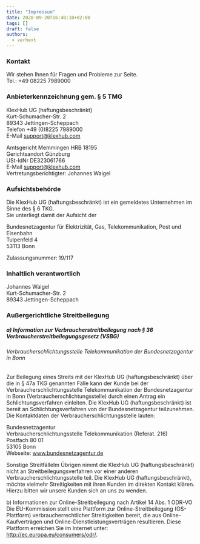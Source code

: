 ```yaml
---
title: "Impressum"
date: 2020-09-20T16:40:10+02:00
tags: []
draft: false
authors:
  - verhext
---
```


### Kontakt

Wir stehen Ihnen für Fragen und Probleme zur Seite.  
Tel.: +49 08225 7989000

### Anbieterkennzeichnung gem. § 5 TMG

KlexHub UG (haftungsbeschränkt)  
Kurt-Schumacher-Str. 2  
89343 Jettingen-Scheppach  
Telefon +49 (0)8225 7989000  
E-Mail support@klexhub.com

Amtsgericht Memmingen HRB 18195  
Gerichtsandort Günzburg  
USt-IdNr DE323061766  
E-Mail support@klexhub.com  
Vertretungsberichtigter: Johannes Waigel

### Aufsichtsbehörde

Die KlexHub UG (haftungsbeschränkt) ist ein gemeldetes Unternehmen im Sinne des § 6 TKG.  
Sie unterliegt damit der Aufsicht der

Bundesnetzagentur für Elektrizität, Gas, Telekommunikation, Post und Eisenbahn  
Tulpenfeld 4  
53113 Bonn

Zulassungsnummer: 19/117

### Inhaltlich verantwortlich

Johannes Waigel  
Kurt-Schumacher-Str. 2  
89343 Jettingen-Scheppach

### Außergerichtliche Streitbeilegung

##### a) Information zur Verbraucherstreitbeilegung nach § 36 Verbraucherstreitbeilegungsgesetz (VSBG)

###### Verbraucherschlichtungsstelle Telekommunikation der Bundesnetzagentur in Bonn

Zur Beilegung eines Streits mit der KlexHub UG (haftungsbeschränkt) über die in § 47a TKG genannten Fälle kann der Kunde bei der Verbraucherschlichtungsstelle Telekommunikation der Bundesnetzagentur in Bonn (Verbraucherschlichtungsstelle) durch einen Antrag ein Schlichtungsverfahren einleiten. Die KlexHub UG (haftungsbeschränkt) ist bereit an Schlichtungsverfahren von der Bundesnetzagentur teilzunehmen.
Die Kontaktdaten der Verbraucherschlichtungsstelle lauten:

Bundesnetzagentur  
Verbraucherschlichtungsstelle Telekommunikation (Referat. 216)  
Postfach 80 01  
53105 Bonn  
Webseite: www.bundesnetzagentur.de

Sonstige StreitfälleIm Übrigen nimmt die KlexHub UG (haftungsbeschränkt) nicht an Streitbeilegungsverfahren vor einer anderen Verbraucherschlichtungsstelle teil. Die KlexHub UG (haftungsbeschränkt), möchte vielmehr Streitigkeiten mit ihren Kunden im direkten Kontakt klären. Hierzu bitten wir unsere Kunden sich an uns zu wenden.

b) Informationen zur Online-Streitbeilegung nach Artikel 14 Abs. 1 ODR-VO
Die EU-Kommission stellt eine Plattform zur Online-Streitbeilegung (OS-Plattform) verbraucherrechtlicher Streitigkeiten bereit, die aus Online-Kaufverträgen und Online-Dienstleistungsverträgen resultieren. Diese Plattform erreichen Sie im Internet unter: http://ec.europa.eu/consumers/odr/.
